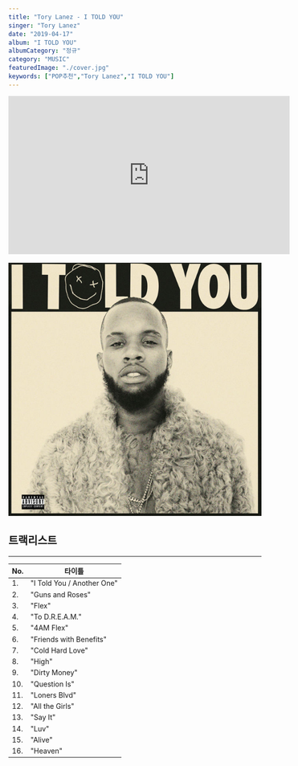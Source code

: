```yaml
---
title: "Tory Lanez - I TOLD YOU"
singer: "Tory Lanez"
date: "2019-04-17"
album: "I TOLD YOU"
albumCategory: "정규"
category: "MUSIC"
featuredImage: "./cover.jpg"
keywords: ["POP추천","Tory Lanez","I TOLD YOU"]
---
```


<iframe width="560" height="315" src="https://www.youtube.com/embed/videoseries?list=OLAK5uy_k9-_XZ-hUmDQZjXp3dglklAsD8hMkGFNs" frameborder="0" allow="accelerometer; autoplay; encrypted-media; gyroscope; picture-in-picture" allowfullscreen></iframe>

<br>

![커버](./cover.jpg)

## 트랙리스트

- - -

| No. | 타이틀                     |
|-----|----------------------------|
| 1.  | "I Told You / Another One" |
| 2.  | "Guns and Roses"           |
| 3.  | "Flex"                     |
| 4.  | "To D.R.E.A.M."            |
| 5.  | "4AM Flex"                 |
| 6.  | "Friends with Benefits"    |
| 7.  | "Cold Hard Love"           |
| 8.  | "High"                     |
| 9.  | "Dirty Money"              |
| 10. | "Question Is"              |
| 11. | "Loners Blvd"              |
| 12. | "All the Girls"            |
| 13. | "Say It"                   |
| 14. | "Luv"                      |
| 15. | "Alive"                    |
| 16. | "Heaven"                   |
